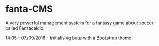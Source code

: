 # fanta-CMS
A very powerful management system for a fantasy game about soccer called Fantacalcio.

14:05 - 07/09/2016 - Initialising beta with a Bootstrap theme
